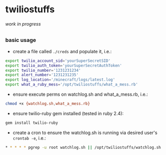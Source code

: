 # twiliostuffs
###### work in progress
### basic usage
+ create a file called `./creds` and populate it, i.e.:
```bash
export twilio_account_sid='yourSuperSecretSID'
export twilio_auth_token='yourSuperSecretAuthToken'
export twilio_number='1231231234'
export alert_number='1231231235'
export log_location='/minecraft/logs/latest.log'
export what_a_ruby_mess='/opt/twiliostuffs/what_a_mess.rb'
```

+ ensure execute perms on watchlog.sh and what_a_mess.rb, i.e.:
```bash
chmod +x {watchlog.sh,what_a_mess.rb}
```

+ ensure twilio-ruby gem installed (tested in ruby 2.4):
```bash
gem install twilio-ruby
```

+ create a cron to ensure the watchlog.sh is running via desired user's `crontab -e`, i.e.:
```bash
* * * * * pgrep -u root watchlog.sh || /opt/twiliostuffs/watchlog.sh
```
